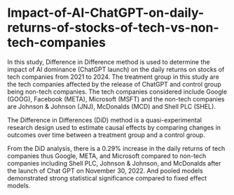 # Impact-of-AI-ChatGPT-on-daily-returns-of-stocks-of-tech-vs-non-tech-companies
In this study, Difference in Difference method is used to determine the impact of AI dominance 
(ChatGPT launch) on the daily returns on stocks of tech companies from 2021 to 2024. The 
treatment group in this study are the tech companies affected by the release of ChatGPT and control 
group being non-tech companies. The tech companies considered include Google (GOOG), 
Facebook (META), Microsoft (MSFT) and the non-tech companies are Johnson & Johnson (JNJ), 
McDonalds (MCD) and Shell PLC (SHEL). 

The Difference in Differences (DiD) method is a quasi-experimental research design used to 
estimate causal effects by comparing changes in outcomes over time between a treatment group 
and a control group.

From the DiD analysis, there is a 0.29% increase in the daily returns of tech companies thus 
Google, META, and Microsoft compared to non-tech companies including Shell PLC, Johnson & 
Johnson, and McDonalds after the launch of Chat GPT on November 30, 2022. And pooled models 
demonstrated strong statistical significance compared to fixed effect models. 

